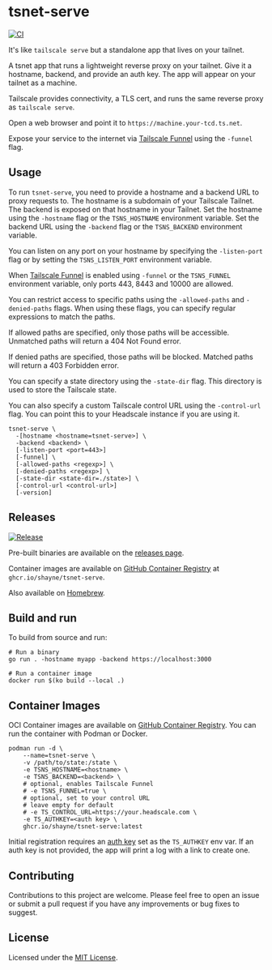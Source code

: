 # tsnet-serve

[![CI](https://github.com/shayne/tsnet-serve/actions/workflows/ci.yml/badge.svg)](https://github.com/shayne/tsnet-serve/actions/workflows/ci.yml)

It's like `tailscale serve` but a standalone app that lives on your tailnet.

A tsnet app that runs a lightweight reverse proxy on your tailnet.
Give it a hostname, backend, and provide an auth key.
The app will appear on your tailnet as a machine.

Tailscale provides connectivity, a TLS cert, and
runs the same reverse proxy as `tailscale serve`.

Open a web browser and point it to `https://machine.your-tcd.ts.net`.

Expose your service to the internet via [Tailscale Funnel](https://tailscale.com/kb/1223/funnel/)
using the `-funnel` flag.

## Usage

To run `tsnet-serve`, you need to provide a hostname and a backend URL
to proxy requests to.
The hostname is a subdomain of your Tailscale Tailnet.
The backend is exposed on that hostname in your Tailnet.
Set the hostname using the `-hostname` flag or the `TSNS_HOSTNAME` environment variable.
Set the backend URL using the `-backend` flag or the `TSNS_BACKEND` environment variable.

You can listen on any port on your hostname by specifying the `-listen-port` flag
or by setting the `TSNS_LISTEN_PORT` environment variable.

When [Tailscale Funnel](https://tailscale.com/kb/1223/funnel/) is enabled using 
`-funnel` or the `TSNS_FUNNEL` environment variable, only ports 443, 8443 and 10000 are allowed.

You can restrict access to specific paths using the `-allowed-paths` and `-denied-paths` flags.
When using these flags, you can specify regular expressions to match the paths.

If allowed paths are specified, only those paths will be accessible.
Unmatched paths will return a 404 Not Found error.

If denied paths are specified, those paths will be blocked.
Matched paths will return a 403 Forbidden error.

You can specify a state directory using the `-state-dir` flag.
This directory is used to store the Tailscale state.

You can also specify a custom Tailscale control URL using the `-control-url` flag.
You can point this to your Headscale instance if you are using it.

```shell
tsnet-serve \
  -[hostname <hostname=tsnet-serve>] \
  -backend <backend> \
  [-listen-port <port=443>]
  [-funnel] \
  [-allowed-paths <regexp>] \
  [-denied-paths <regexp>] \
  [-state-dir <state-dir=./state>] \
  [-control-url <control-url>]
  [-version]
```

## Releases

[![Release](https://github.com/shayne/tsnet-serve/actions/workflows/release.yml/badge.svg)](https://github.com/shayne/tsnet-serve/actions/workflows/release.yml)

Pre-built binaries are available on the [releases page](https://github.com/shayne/tsnet-serve/releases).

Container images are available on [GitHub Container Registry](https://ghcr.io/shayne/tsnet-serve)
at `ghcr.io/shayne/tsnet-serve`.

Also available on [Homebrew](https://formulae.brew.sh/formula/tsnet-serve).

## Build and run

To build from source and run:

```shell
# Run a binary
go run . -hostname myapp -backend https://localhost:3000

# Run a container image
docker run $(ko build --local .)
```

## Container Images

OCI Container images are available on [GitHub Container Registry](https://ghcr.io/shayne/tsnet-serve).
You can run the container with Podman or Docker.

```shell
podman run -d \
    --name=tsnet-serve \
    -v /path/to/state:/state \
    -e TSNS_HOSTNAME=<hostname> \
    -e TSNS_BACKEND=<backend> \
    # optional, enables Tailscale Funnel
    # -e TSNS_FUNNEL=true \
    # optional, set to your control URL
    # leave empty for default
    # -e TS_CONTROL_URL=https://your.headscale.com \
    -e TS_AUTHKEY=<auth key> \
    ghcr.io/shayne/tsnet-serve:latest
```

Initial registration requires an [auth key](https://tailscale.com/kb/1085/auth-keys/)
set as the `TS_AUTHKEY` env var. If an auth key is not provided,
the app will print a log with a link to create one.

## Contributing

Contributions to this project are welcome.
Please feel free to open an issue or submit a pull request
if you have any improvements or bug fixes to suggest.

## License

Licensed under the [MIT License](LICENSE).
